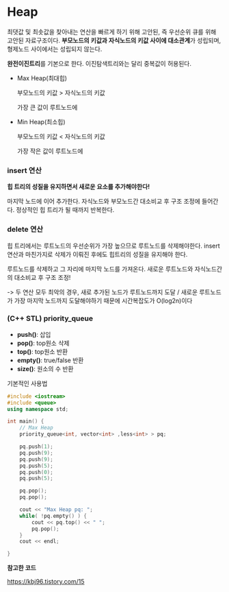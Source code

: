 # Heap
최댓값 및 최솟값을 찾아내는 연산을 빠르게 하기 위해 고안된, 즉 우선순위 큐를 위해 고안된 자료구조이다. **부모노드의 키값과 자식노드의 키값 사이에 대소관계**가 성립되며, 형제노드 사이에서는 성립되지 않는다. 

**완전이진트리**를 기본으로 한다. 이진탐색트리와는 달리 중복값이 허용된다.

* Max Heap(최대힙)

    부모노드의 키값 > 자식노드의 키값
    
    가장 큰 값이 루트노드에

* Min Heap(최소힙)

    부모노드의 키값 < 자식노드의 키값

    가장 작은 값이 루트노드에

### insert 연산
**힙 트리의 성질을 유지하면서 새로운 요소를 추가해야한다!**

마지막 노드에 이어 추가한다. 자식노드와 부모노드간 대소비교 후 구조 조정에 들어간다. 정상적인 힙 트리가 될 때까지 반복한다.

### delete 연산
힙 트리에서는 루트노드의 우선순위가 가장 높으므로 루트노드를 삭제해야한다. insert 연산과 마친가지로 삭제가 이뤄진 후에도 힙트리의 성질을 유지해야 한다.

루트노드를 삭제하고 그 자리에 마지막 노드를 가져온다. 새로운 루트노드와 자식노드간의 대소비교 후 구조 조정!

-> 두 연산 모두 최악의 경우, 새로 추가된 노드가 루트노드까지 도달 / 새로운 루트노드가 가장 마지막 노드까지 도달해야하기 때문에 시간복잡도가 O(log2n)이다

### (C++ STL) priority_queue
* **push()**: 삽입
* **pop()**: top원소 삭제
* **top()**: top원소 반환
* **empty()**: true/false 반환
* **size()**: 원소의 수 반환

기본적인 사용법 
```cpp
#include <iostream>
#include <queue>
using namespace std;

int main() {
    // Max Heap
    priority_queue<int, vector<int> ,less<int> > pq;

    pq.push(1);
    pq.push(9);
    pq.push(9);
    pq.push(5);
    pq.push(0);
    pq.push(5);

    pq.pop();
    pq.pop();

    cout << "Max Heap pq: ";
    while( !pq.empty() ) {
        cout << pq.top() << " ";
        pq.pop();
    }
    cout << endl;

}
```
**참고한 코드**

https://kbj96.tistory.com/15

